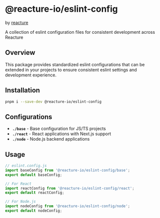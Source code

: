 # @reacture-io/eslint-config

by [reacture](https://www.reacture.io/)

A collection of eslint configuration files for consistent development across Reacture

## Overview

This package provides standardized eslint configurations that can be extended in your projects to ensure consistent eslint settings and development experience.

## Installation

```bash
pnpm i --save-dev @reacture-io/eslint-config
```

## Configurations

- **`./base`** - Base configuration for JS/TS projects
- **`./react`** - React applications with Next.js support
- **`./node`** - Node.js backend applications

## Usage

```javascript
// eslint.config.js
import baseConfig from '@reacture-io/eslint-config/base';
export default baseConfig;

// For React
import reactConfig from '@reacture-io/eslint-config/react';
export default reactConfig;

// For Node.js
import nodeConfig from '@reacture-io/eslint-config/node';
export default nodeConfig;
```
